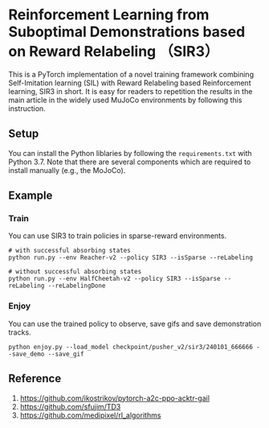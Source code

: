 # Reinforcement Learning from Suboptimal Demonstrations based on Reward Relabeling （SIR3）

This is a PyTorch implementation of a novel training framework combining Self-Imitation learning (SIL) with Reward Relabeling based Reinforcement learning, SIR3 in short.
It is easy for readers to repetition the results in the main article in the widely used MuJoCo environments by following this instruction.

## Setup

You can install the Python liblaries by following the `requirements.txt` with Python 3.7.
Note that there are several components which are required to install manually (e.g., the MoJoCo).

## Example


### Train

You can use SIR3 to train policies in sparse-reward environments.

```shell
# with successful absorbing states
python run.py --env Reacher-v2 --policy SIR3 --isSparse --reLabeling
```
```shell
# without successful absorbing states
python run.py --env HalfCheetah-v2 --policy SIR3 --isSparse --reLabeling --reLabelingDone
```

### Enjoy 

You can use the trained policy to observe, save gifs and save demonstration tracks.
```shell
python enjoy.py --load_model checkpoint/pusher_v2/sir3/240101_666666 --save_demo --save_gif
```


## Reference

1. https://github.com/ikostrikov/pytorch-a2c-ppo-acktr-gail
2. https://github.com/sfujim/TD3
3. https://github.com/medipixel/rl_algorithms
